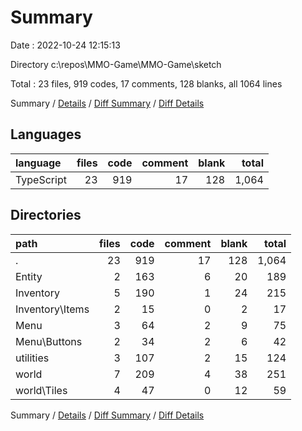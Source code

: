 # Summary

Date : 2022-10-24 12:15:13

Directory c:\\repos\\MMO-Game\\MMO-Game\\sketch

Total : 23 files,  919 codes, 17 comments, 128 blanks, all 1064 lines

Summary / [Details](details.md) / [Diff Summary](diff.md) / [Diff Details](diff-details.md)

## Languages
| language | files | code | comment | blank | total |
| :--- | ---: | ---: | ---: | ---: | ---: |
| TypeScript | 23 | 919 | 17 | 128 | 1,064 |

## Directories
| path | files | code | comment | blank | total |
| :--- | ---: | ---: | ---: | ---: | ---: |
| . | 23 | 919 | 17 | 128 | 1,064 |
| Entity | 2 | 163 | 6 | 20 | 189 |
| Inventory | 5 | 190 | 1 | 24 | 215 |
| Inventory\\Items | 2 | 15 | 0 | 2 | 17 |
| Menu | 3 | 64 | 2 | 9 | 75 |
| Menu\\Buttons | 2 | 34 | 2 | 6 | 42 |
| utilities | 3 | 107 | 2 | 15 | 124 |
| world | 7 | 209 | 4 | 38 | 251 |
| world\\Tiles | 4 | 47 | 0 | 12 | 59 |

Summary / [Details](details.md) / [Diff Summary](diff.md) / [Diff Details](diff-details.md)